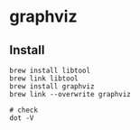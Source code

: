 # graphviz

## Install

```shell
brew install libtool
brew link libtool
brew install graphviz
brew link --overwrite graphviz

# check
dot -V
```
